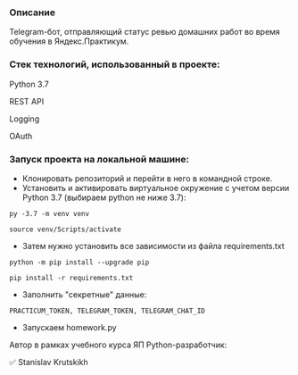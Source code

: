 ### Описание
Telegram-бот, отправляющий статус ревью домашних работ во время обучения в Яндекс.Практикум.

### Стек технологий, использованный в проекте:

Python 3.7

REST API

Logging

OAuth

### Запуск проекта на локальной машине:
- Клонировать репозиторий и перейти в него в командной строке.
- Установить и активировать виртуальное окружение c учетом версии Python 3.7 (выбираем python не ниже 3.7):

```py -3.7 -m venv venv```

```source venv/Scripts/activate```
- Затем нужно установить все зависимости из файла requirements.txt

```python -m pip install --upgrade pip```

```pip install -r requirements.txt```
- Заполнить "секретные" данные:

```PRACTICUM_TOKEN, TELEGRAM_TOKEN, TELEGRAM_CHAT_ID```
- Запускаем homework.py


Автор в рамках учебного курса ЯП Python-разработчик:

✅ Stanislav Krutskikh
